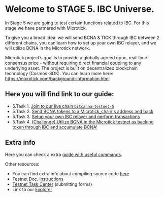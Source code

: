 # Welcome to STAGE 5. IBC Universe.

In Stage 5 we are going to test certain functions related to IBC. For this stage we have partnered with Microtick. 

To give you a broad idea: we will send BCNA & TICK through IBC between 2 different chains, you can learn how to set up your own IBC relayer, and we will utilize BCNA in the Microtick network.

Microtick project’s goal is to provide a globally agreed upon, real-time consensus price - without requiring direct financial coupling to any underlying asset. 
The project is built on decentralized blockchain technology (Cosmos-SDK). You can learn more here: https://microtick.com/background-information.html


## Here you will find link to our guide:

* 5.Task 1. [Join to our live chain `bitcanna-testnet-5`](https://github.com/BitCannaGlobal/testnet-bcna-cosmos/blob/main/instructions/invitational-testnet/stage5/task5.1.md)
* 5.Task 2. [Send BCNA tokens to a Microtick_chain's address and back](https://github.com/BitCannaGlobal/testnet-bcna-cosmos/blob/main/instructions/invitational-testnet/stage5/task5.2.md)
* 5.Task 3. [Setup your own IBC relayer and perform transactions](https://github.com/BitCannaGlobal/testnet-bcna-cosmos/blob/main/instructions/invitational-testnet/stage5/task5.3.md)
* 5.Task 4. [(Challenge) Utilize BCNA in the Microtick testnet as backing token through IBC and accumulate BCNA!](https://github.com/BitCannaGlobal/testnet-bcna-cosmos/blob/main/instructions/invitational-testnet/stage5/task5.4.md)


## Extra info

Here you can check a extra [guide with useful commands](https://github.com/BitCannaGlobal/testnet-bcna-cosmos/blob/main/instructions/invitational-testnet/stage1/useful.md).

Other resources:
* You can find extra info about compiling source code [here](https://github.com/BitCannaGlobal/testnet-bcna-cosmos)
* Testnet Doc. [Instructions](https://testnet.bitcanna.io/testnet/phase-1-invitational-testnet)
* [Testnet Task Center](https://bitcannavalidators.knack.com/task-center#overview/) (submitting forms)
* Link to our [Explorer](https://https://testnet-explorer.bitcanna.io/)
